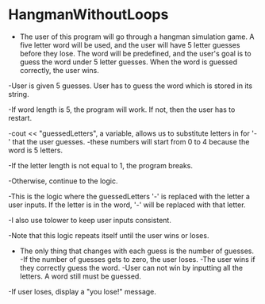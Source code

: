 # HangmanWithoutLoops
- The user of this program will go through a hangman simulation game. A five letter word will be
  used, and the user will have 5 letter guesses before they lose. The word will be predefined,
  and the user's goal is to guess the word under 5 letter guesses. When the word is guessed
  correctly, the user wins.

-User is given 5 guesses. User has to guess the word which is stored in its string.
    
-If word length is 5, the program will work. If not, then the user has to restart.

-cout << "guessedLetters", a variable, allows us to substitute letters in for '-' that the user guesses.
-these numbers will start from 0 to 4 because the word is 5 letters.

-If the letter length is not equal to 1, the program breaks.

-Otherwise, continue to the logic. 

-This is the logic where the guessedLetters '-' is replaced with the letter a user inputs. If the letter 
 is in the word, '-' will be replaced with that letter.

-I also use tolower to keep user inputs consistent.

-Note that this logic repeats itself until the user wins or loses.

- The only thing that changes with each guess is the number of guesses.
-If the number of guesses gets to zero, the user loses.
-The user wins if they correctly guess the word.
-User can not win by inputting all the letters. A word still must be guessed.

-If user loses, display a "you lose!" message.
